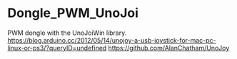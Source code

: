 # Dongle_PWM_UnoJoi
PWM dongle with the UnoJoiWin library.
https://blog.arduino.cc/2012/05/14/unojoy-a-usb-joystick-for-mac-pc-linux-or-ps3/?queryID=undefined
https://github.com/AlanChatham/UnoJoy
